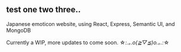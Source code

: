 ## test one two three..

Japanese emoticon website, using React, Express, Semantic UI, and MongoDB

Currently a WIP, more updates to come soon.  ☆*:.｡.o(≧▽≦)o.｡.:*☆ 
